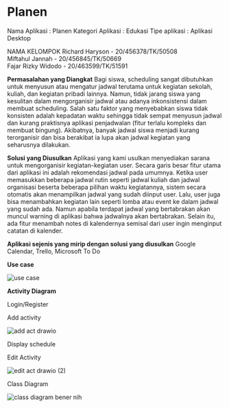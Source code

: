 # Planen

Nama Aplikasi	    : Planen
Kategori Aplikasi	: Edukasi
Tipe aplikasi		  : Aplikasi Desktop

NAMA KELOMPOK
Richard Haryson     - 20/456378/TK/50508 </br>
Miftahul Jannah     - 20/456845/TK/50669 </br>
Fajar Rizky Widodo  - 20/463599/TK/51591 </br>

**Permasalahan yang Diangkat**
Bagi siswa, scheduling sangat dibutuhkan untuk menyusun atau mengatur jadwal terutama untuk kegiatan sekolah, kuliah, dan kegiatan pribadi lainnya. Namun, tidak jarang siswa yang kesulitan dalam mengorganisir jadwal atau adanya inkonsistensi dalam membuat scheduling. Salah satu faktor yang menyebabkan siswa tidak konsisten adalah kepadatan waktu sehingga tidak sempat menyusun jadwal dan kurang praktisnya aplikasi penjadwalan (fitur terlalu kompleks dan membuat bingung). Akibatnya, banyak jadwal siswa menjadi kurang terorganisir dan bisa berakibat ia lupa akan jadwal kegiatan yang seharusnya dilakukan.

**Solusi yang Diusulkan**
Aplikasi yang kami usulkan menyediakan sarana untuk mengorganisir kegiatan-kegiatan user. Secara garis besar fitur utama dari aplikasi ini adalah rekomendasi jadwal pada umumnya. Ketika user memasukkan beberapa jadwal rutin seperti jadwal kuliah dan jadwal organisasi beserta beberapa pilihan waktu kegiatannya, sistem secara otomatis akan menampilkan jadwal yang sudah diinput user. Lalu, user juga bisa menambahkan kegiatan lain seperti lomba atau event ke dalam jadwal yang sudah ada. Namun apabila terdapat jadwal yang bertabrakan akan muncul warning di aplikasi bahwa jadwalnya akan bertabrakan. Selain itu, ada fitur menambah notes di kalendernya semisal dari user ingin menginput catatan di kalender.

**Aplikasi sejenis yang mirip dengan solusi yang diusulkan** 
Google Calendar, Trello, Microsoft To Do


**Use case** </br>

![use case](https://user-images.githubusercontent.com/79750744/189670334-5959ef4e-b57b-4366-aec3-85c89d522835.PNG)

**Activity Diagram** </br>

Login/Register </br>

Add activity </br>

![add act drawio](https://user-images.githubusercontent.com/79750744/189667056-0114b46b-d88d-40fe-9520-25b38b999c09.png)

Display schedule </br>

Edit Activity </br>

![edit act drawio (2)](https://user-images.githubusercontent.com/79750744/189672318-f51fcee0-51c4-42eb-ac77-7dbc027dc804.png)

Class Diagram </br>

![class diagram bener nih](https://user-images.githubusercontent.com/79750744/189671439-c7fbf821-f3c8-45c0-8832-3d91628b2521.PNG)
